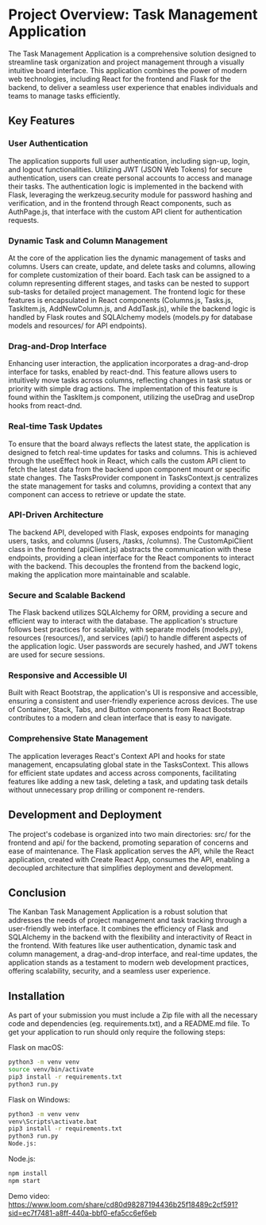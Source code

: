 # Project Overview: Task Management Application

The Task Management Application is a comprehensive solution designed to streamline task organization and project management through a visually intuitive board interface. This application combines the power of modern web technologies, including React for the frontend and Flask for the backend, to deliver a seamless user experience that enables individuals and teams to manage tasks efficiently.

## Key Features
### User Authentication
The application supports full user authentication, including sign-up, login, and logout functionalities. Utilizing JWT (JSON Web Tokens) for secure authentication, users can create personal accounts to access and manage their tasks. The authentication logic is implemented in the backend with Flask, leveraging the werkzeug.security module for password hashing and verification, and in the frontend through React components, such as AuthPage.js, that interface with the custom API client for authentication requests.

### Dynamic Task and Column Management

At the core of the application lies the dynamic management of tasks and columns. Users can create, update, and delete tasks and columns, allowing for complete customization of their board. Each task can be assigned to a column representing different stages, and tasks can be nested to support sub-tasks for detailed project management. The frontend logic for these features is encapsulated in React components (Columns.js, Tasks.js, TaskItem.js, AddNewColumn.js, and AddTask.js), while the backend logic is handled by Flask routes and SQLAlchemy models (models.py for database models and resources/ for API endpoints).

### Drag-and-Drop Interface

Enhancing user interaction, the application incorporates a drag-and-drop interface for tasks, enabled by react-dnd. This feature allows users to intuitively move tasks across columns, reflecting changes in task status or priority with simple drag actions. The implementation of this feature is found within the TaskItem.js component, utilizing the useDrag and useDrop hooks from react-dnd.

### Real-time Task Updates

To ensure that the board always reflects the latest state, the application is designed to fetch real-time updates for tasks and columns. This is achieved through the useEffect hook in React, which calls the custom API client to fetch the latest data from the backend upon component mount or specific state changes. The TasksProvider component in TasksContext.js centralizes the state management for tasks and columns, providing a context that any component can access to retrieve or update the state.

### API-Driven Architecture
The backend API, developed with Flask, exposes endpoints for managing users, tasks, and columns (/users, /tasks, /columns). The CustomApiClient class in the frontend (apiClient.js) abstracts the communication with these endpoints, providing a clean interface for the React components to interact with the backend. This decouples the frontend from the backend logic, making the application more maintainable and scalable.

### Secure and Scalable Backend
The Flask backend utilizes SQLAlchemy for ORM, providing a secure and efficient way to interact with the database. The application's structure follows best practices for scalability, with separate models (models.py), resources (resources/), and services (api/) to handle different aspects of the application logic. User passwords are securely hashed, and JWT tokens are used for secure sessions.

### Responsive and Accessible UI

Built with React Bootstrap, the application's UI is responsive and accessible, ensuring a consistent and user-friendly experience across devices. The use of Container, Stack, Tabs, and Button components from React Bootstrap contributes to a modern and clean interface that is easy to navigate.

### Comprehensive State Management

The application leverages React's Context API and hooks for state management, encapsulating global state in the TasksContext. This allows for efficient state updates and access across components, facilitating features like adding a new task, deleting a task, and updating task details without unnecessary prop drilling or component re-renders.

## Development and Deployment

The project's codebase is organized into two main directories: src/ for the frontend and api/ for the backend, promoting separation of concerns and ease of maintenance. The Flask application serves the API, while the React application, created with Create React App, consumes the API, enabling a decoupled architecture that simplifies deployment and development.

## Conclusion
The Kanban Task Management Application is a robust solution that addresses the needs of project management and task tracking through a user-friendly web interface. It combines the efficiency of Flask and SQLAlchemy in the backend with the flexibility and interactivity of React in the frontend. With features like user authentication, dynamic task and column management, a drag-and-drop interface, and real-time updates, the application stands as a testament to modern web development practices, offering scalability, security, and a seamless user experience.


## Installation
As part of your submission you must include a Zip file with all the necessary code and dependencies (eg. requirements.txt), and a README.md file. To get your application to run should only require the following steps:

Flask on macOS:

```bash
python3 -m venv venv
source venv/bin/activate
pip3 install -r requirements.txt
python3 run.py
```

Flask on Windows:

```bash
python3 -m venv venv
venv\Scripts\activate.bat
pip3 install -r requirements.txt
python3 run.py
Node.js:
```

Node.js:

```bash
npm install
npm start
```

Demo video: https://www.loom.com/share/cd80d98287194436b25f18489c2cf591?sid=ec7f7481-a8ff-440a-bbf0-efa5cc6ef6eb
